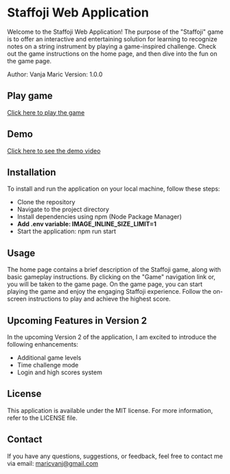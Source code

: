# Staffoji Web Application
Welcome to the Staffoji Web Application! The purpose of the "Staffoji" game is to offer an interactive and entertaining solution for learning to recognize notes on a string instrument by playing a game-inspired challenge. Check out the game instructions on the home page, and then dive into the fun on the game page.

Author: Vanja Maric 
Version: 1.0.0

## Play game
 [Click here to play the game](https://www.staffojigame.se/)

## Demo 
 [Click here to see the demo video](https://www.youtube.com/watch?v=o_Zfmc6h9Qw&ab_channel=VanjaMaric)

## Installation
To install and run the application on your local machine, follow these steps:

- Clone the repository
- Navigate to the project directory
- Install dependencies using npm (Node Package Manager)
- __Add .env variable: IMAGE_INLINE_SIZE_LIMIT=1__
- Start the application: npm run start

## Usage
The home page contains a brief description of the Staffoji game, along with basic gameplay instructions.
By clicking on the "Game" navigation link or, you will be taken to the game page.
On the game page, you can start playing the game and enjoy the engaging Staffoji experience.
Follow the on-screen instructions to play and achieve the highest score.

## Upcoming Features in Version 2
In the upcoming Version 2 of the application, I am excited to introduce the following enhancements:

- Additional game levels
- Time challenge mode
- Login and high scores system

## License
This application is available under the MIT license. For more information, refer to the LICENSE file.

## Contact
If you have any questions, suggestions, or feedback, feel free to contact me via email: maricvanj@gmail.com
